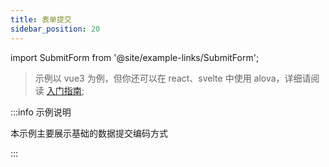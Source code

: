 ```yaml
---
title: 表单提交
sidebar_position: 20
---
```


import SubmitForm from '@site/example-links/SubmitForm';

> 示例以 vue3 为例，但你还可以在 react、svelte 中使用 alova，详细请阅读 [入门指南](/tutorial/getting-started/overview);

<SubmitForm></SubmitForm>

:::info 示例说明

本示例主要展示基础的数据提交编码方式

:::
